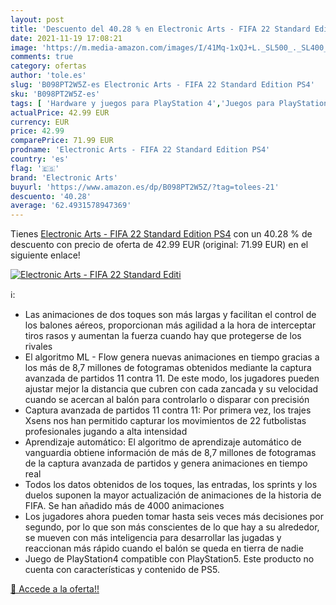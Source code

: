 ```yaml
---
layout: post
title: 'Descuento del 40.28 % en Electronic Arts - FIFA 22 Standard Editi'
date: 2021-11-19 17:08:21
image: 'https://m.media-amazon.com/images/I/41Mq-1xQJ+L._SL500_._SL400_.jpg'
comments: true
category: ofertas
author: 'tole.es'
slug: 'B098PT2W5Z-es Electronic Arts - FIFA 22 Standard Edition PS4'
sku: 'B098PT2W5Z-es'
tags: [ 'Hardware y juegos para PlayStation 4','Juegos para PlayStation 4','Videojuegos','electronic arts','ps4', ]
actualPrice: 42.99 EUR
currency: EUR
price: 42.99
comparePrice: 71.99 EUR
prodname: 'Electronic Arts - FIFA 22 Standard Edition PS4'
country: 'es'
flag: '🇪🇸'
brand: 'Electronic Arts'
buyurl: 'https://www.amazon.es/dp/B098PT2W5Z/?tag=tolees-21'
descuento: '40.28'
average: '62.4931578947369'
---
```


Tienes [Electronic Arts - FIFA 22 Standard Edition PS4](https://www.amazon.es/dp/B098PT2W5Z/?tag=tolees-21) con un 40.28 % de descuento con precio de oferta de 42.99 EUR (original: 71.99 EUR) en el siguiente enlace!

[![Electronic Arts - FIFA 22 Standard Editi](https://m.media-amazon.com/images/I/41Mq-1xQJ+L._SL500_._SL400_.jpg)](https://www.amazon.es/dp/B098PT2W5Z/?tag=tolees-21)

ℹ️:

- Las animaciones de dos toques son más largas y facilitan el control de los balones aéreos, proporcionan más agilidad a la hora de interceptar tiros rasos y aumentan la fuerza cuando hay que protegerse de los rivales
- El algoritmo ML - Flow genera nuevas animaciones en tiempo gracias a los más de 8,7 millones de fotogramas obtenidos mediante la captura avanzada de partidos 11 contra 11. De este modo, los jugadores pueden ajustar mejor la distancia que cubren con cada zancada y su velocidad cuando se acercan al balón para controlarlo o disparar con precisión
- Captura avanzada de partidos 11 contra 11: Por primera vez, los trajes Xsens nos han permitido capturar los movimientos de 22 futbolistas profesionales jugando a alta intensidad
- Aprendizaje automático: El algoritmo de aprendizaje automático de vanguardia obtiene información de más de 8,7 millones de fotogramas de la captura avanzada de partidos y genera animaciones en tiempo real
- Todos los datos obtenidos de los toques, las entradas, los sprints y los duelos suponen la mayor actualización de animaciones de la historia de FIFA. Se han añadido más de 4000 animaciones
- Los jugadores ahora pueden tomar hasta seis veces más decisiones por segundo, por lo que son más conscientes de lo que hay a su alrededor, se mueven con más inteligencia para desarrollar las jugadas y reaccionan más rápido cuando el balón se queda en tierra de nadie
- Juego de PlayStation4 compatible con PlayStation5. Este producto no cuenta con características y contenido de PS5.

[🛒 Accede a la oferta!!](https://www.amazon.es/dp/B098PT2W5Z/?tag=tolees-21)
